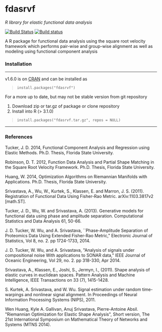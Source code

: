 fdasrvf
=======
*R library for elastic functional data analysis*

[![Build Status](https://img.shields.io/travis/jdtuck/fdasrvf_R.svg?style=flat-square&label=linux)](https://travis-ci.org/jdtuck/fdasrvf_R)
[![Build status](https://img.shields.io/appveyor/ci/jdtuck/fdasrvf-r.svg?style=flat-square&label=windows)](https://ci.appveyor.com/project/jdtuck/fdasrvf-r/branch/master)

A R package for functional data analysis using the square root
velocity framework which performs pair-wise and group-wise
alignment as well as modeling using functional component
analysis

### Installation
------------------------------------------------------------------------------
v1.6.0 is on [CRAN](http://cran.r-project.org/web/packages/fdasrvf/index.html)
and can be installed as
> `install.packages("fdasrvf")`


For a more up to date, but may not be stable version from git repository

1. Download zip or tar.gz of package or clone repository
2. Install into R (> 3.1.0)

> `install.packages("fdasrvf.tar.gz", repos = NULL)`

------------------------------------------------------------------------------

### References
Tucker, J. D. 2014, Functional Component Analysis and Regression using Elastic
Methods. Ph.D. Thesis, Florida State University.

Robinson, D. T. 2012, Function Data Analysis and Partial Shape Matching in the
Square Root Velocity Framework. Ph.D. Thesis, Florida State University.

Huang, W. 2014, Optimization Algorithms on Riemannian Manifolds with
Applications. Ph.D. Thesis, Florida State University.

Srivastava, A., Wu, W., Kurtek, S., Klassen, E. and Marron, J. S. (2011).
Registration of Functional Data Using Fisher-Rao Metric. arXiv:1103.3817v2
[math.ST].

Tucker, J. D., Wu, W. and Srivastava, A. (2013). Generative models for
functional data using phase and amplitude separation. Computational Statistics
and Data Analysis 61, 50-66.

J. D. Tucker, W. Wu, and A. Srivastava, ``Phase-Amplitude Separation of
Proteomics Data Using Extended Fisher-Rao Metric," Electronic Journal of
Statistics, Vol 8, no. 2. pp 1724-1733, 2014.

J. D. Tucker, W. Wu, and A. Srivastava, "Analysis of signals under compositional
noise With applications to SONAR data," IEEE Journal of Oceanic Engineering, Vol
29, no. 2. pp 318-330, Apr 2014.

Srivastava, A., Klassen, E., Joshi, S., Jermyn, I., (2011). Shape analysis of
elastic curves in euclidean spaces. Pattern Analysis and Machine Intelligence,
IEEE Transactions on 33 (7), 1415-1428.

S. Kurtek, A. Srivastava, and W. Wu. Signal estimation under random
time-warpings and nonlinear signal alignment. In Proceedings of Neural
Information Processing Systems (NIPS), 2011.

Wen Huang, Kyle A. Gallivan, Anuj Srivastava, Pierre-Antoine Absil. "Riemannian
Optimization for Elastic Shape Analysis", Short version, The 21st International
Symposium on Mathematical Theory of Networks and Systems (MTNS 2014).
